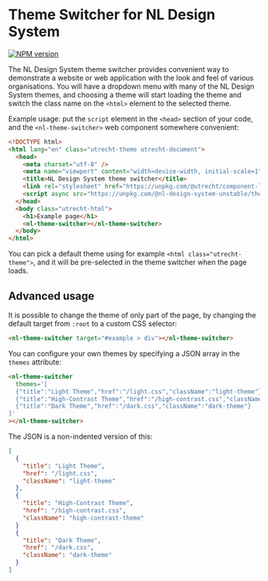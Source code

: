 # Theme Switcher for NL Design System

[![NPM version](https://img.shields.io/npm/v/@nl-design-system-unstable/theme-switcher.svg)](https://www.npmjs.com/package/@nl-design-system-unstable/theme-switcher)

The NL Design System theme switcher provides convenient way to demonstrate a website or web application with the look and feel of various organisations. You will have a dropdown menu with many of the NL Design System themes, and choosing a theme will start loading the theme and switch the class name on the `<html>` element to the selected theme.

Example usage: put the `script` element in the `<head>` section of your code, and the `<nl-theme-switcher>` web component somewhere convenient:

```html
<!DOCTYPE html>
<html lang="en" class="utrecht-theme utrecht-document">
  <head>
    <meta charset="utf-8" />
    <meta name="viewport" content="width=device-width, initial-scale=1" />
    <title>NL Design System theme switcher</title>
    <link rel="stylesheet" href="https://unpkg.com/@utrecht/component-library-css/dist/index.css" />
    <script async src="https://unpkg.com/@nl-design-system-unstable/theme-switcher"></script>
  </head>
  <body class="utrecht-html">
    <h1>Example page</h1>
    <nl-theme-switcher></nl-theme-switcher>
  </body>
</html>
```

You can pick a default theme using for example `<html class="utrecht-theme">`, and it will be pre-selected in the theme switcher when the page loads.

## Advanced usage

It is possible to change the theme of only part of the page, by changing the default target from `:root` to a custom CSS selector:

```html
<nl-theme-switcher target="#example > div"></nl-theme-switcher>
```

You can configure your own themes by specifying a JSON array in the `themes` attribute:

```html
<nl-theme-switcher
  themes='[
  {"title":"Light Theme","href":"/light.css","className":"light-theme"},
  {"title":"High-Contrast Theme","href":"/high-contrast.css","className":"high-contrast-theme"},
  {"title":"Dark Theme","href":"/dark.css","className":"dark-theme"}
]'
></nl-theme-switcher>
```

The JSON is a non-indented version of this:

```json
[
  {
    "title": "Light Theme",
    "href": "/light.css",
    "className": "light-theme"
  },
  {
    "title": "High-Contrast Theme",
    "href": "/high-contrast.css",
    "className": "high-contrast-theme"
  }
  {
    "title": "Dark Theme",
    "href": "/dark.css",
    "className": "dark-theme"
  }
]
```
